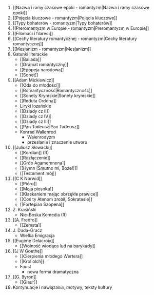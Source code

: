 1. [[Nazwa i ramy czasowe epoki - romantyzm|Nazwa i ramy czasowe epoki]]
2. [[Pojęcia kluczowe - romantyzm|Pojęcia kluczowe]]
3. [[Typy bohaterów - romantyzm|Typy bohaterów]]
4. [[Preromantyzm w Europie - romantyzm|Preromantyzm w Europie]]
5. [[Filomaci i filareci]]
6. [[Cechy literatury romantycznej - romantyzm|Cechy literatury romantycznej]]
7. [[Mesjanizm - romantyzm|Mesjanizm]]
8. Gatunki literackie
	- [[Ballada]]
	- [[Dramat romantyczny]]
	- [[Epopeja narodowa]]
	- [[Sonet]]
9. [[Adam Mickiewicz]]
	- [[Oda do młodości]]
	- [[Romantyczność|Romantyczność]]
	- [[Sonety Krymskie|Sonety krymskie]]
	- [[Reduta Ordona]]
	- Liryki lozańskie
	- [[Dziady cz II]]
	- [[Dziady cz IV]]
	- [[Dziady cz III]]
	- [[Pan Tadeusz|Pan Tadeusz]]
	- Konrad Wallenrod
		- Walenrodyzm
		- przesłanie i znaczenie utworu
10. [[Juliusz Słowacki]]
	- [[Kordian]] (R)
	- [[Rozłączenie]]
	- [[Grób Agamemnona]]
	- [[Hymn (Smutno mi, Boże!)]]
	- [[Testament mój]]
11. [[C K Norwid]]
	- [[Pióro]]
	- [[Moja piosnka]]
	- [[Klaskaniem mając obrzękłe prawice]]
	- [[Coś ty Atenom zrobił, Sokratesie]]
	- [[Fortepian Szopena]]
12. Z. Krasiński 
	- Nie-Boska Komedia (R)
13. [[A. Fredro]]
	- [[Zemsta]]
14. J. Duda-Gracz
	- Wielka Emigracja
15. [[Eugène Delacroix]]
	- [[Wolność wiodąca lud na barykady]]
16. [[J W Goethe]]
	- [[Cierpienia młodego Wertera]]
	- [[Król olch]]
	- Faust
		- nowa forma dramatyczna
17. [[G. Byron]]
	- [[Giaur]]
18. Kontynuacje i nawiązania, motywy, teksty kultury
